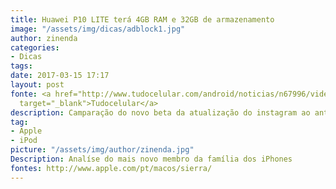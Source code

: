 ```yaml
---
title: Huawei P10 LITE terá 4GB RAM e 32GB de armazenamento
image: "/assets/img/dicas/adblock1.jpg"
author: zinenda
categories:
- Dicas
tags: 
date: 2017-03-15 17:17
layout: post
fonte: <a href="http://www.tudocelular.com/android/noticias/n67996/videochamadas-no-android-via-booyah-app.html"
  target="_blank">Tudocelular</a>
description: Camparação do novo beta da atualização do instagram ao antigo beta
tag:
- Apple
- iPod
picture: "/assets/img/author/zinenda.jpg"
Description: Analíse do mais novo membro da família dos iPhones
fontes: http://www.apple.com/pt/macos/sierra/
---
```

